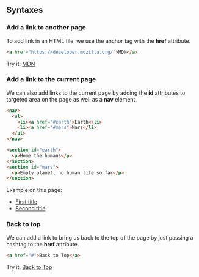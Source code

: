 ## Syntaxes

### Add a link to another page
To add link in an HTML file, we use the anchor tag with the **href** attribute.
```html
<a href="https://developer.mozilla.org/">MDN</a>
```
Try it: <a href="https://developer.mozilla.org/">MDN</a>

### Add a link to the current page
We can also add links to the current page by adding the **id** attributes to targeted area on the page as well as a **nav** element.
```html
<nav>
  <ul>
    <li><a href="#earth">Earth</li>
    <li><a href="#mars">Mars</li>
  </ul>
</nav>

<section id="earth">
  <p>Home the humans</p>
</section>
<section id="mars">
  <p>Empty planet, no human life so far</p>
</section>
```
Example on this page:
<nav>
  <ul>
    <li><a href="https://github.com/Lamy237/html-course/blob/main/04_addingLinks/README.md#add-a-link-to-another-page">First title</a></li>
    <li><a href="https://github.com/Lamy237/html-course/blob/main/04_addingLinks/README.md#add-a-link-to-the-current-page">Second title</a></li>
  </ul>
</nav>

### Back to top
We can add a link to bring us back to the top of the page by just passing a hashtag to the **href** attribute.
```html
<a href="#">Back to Top</a>
```
Try it: <a href="#">Back to Top</a>
